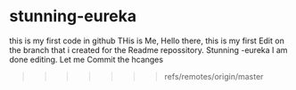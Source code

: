 
# stunning-eureka
this is my first code in github
THis is Me, 
Hello there, this is my first Edit on the branch that i created for the Readme repossitory.
Stunning -eureka
I am done editing. Let me Commit the hcanges
>>>>>>> refs/remotes/origin/master

